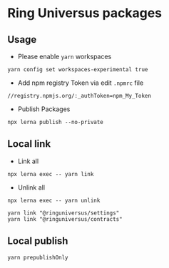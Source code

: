 # Ring Universus packages

## Usage

- Please enable `yarn` workspaces

```shell
yarn config set workspaces-experimental true
```

- Add npm registry Token via edit `.npmrc` file

```shell
//registry.npmjs.org/:_authToken=npm_My_Token
```

- Publish Packages

```shell
npx lerna publish --no-private
```

## Local link

- Link all

```shell
npx lerna exec -- yarn link
```

- Unlink all

```shell
npx lerna exec -- yarn unlink
```

```shell
yarn link "@ringuniversus/settings"
yarn link "@ringuniversus/contracts"
```

## Local publish

```shell
yarn prepublishOnly
```
